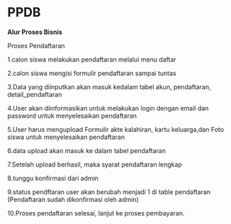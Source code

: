 # PPDB
**Alur Proses Bisnis**

Proses Pendaftaran

1.calon siswa melakukan pendaftaran melalui menu daftar

2.calon siswa mengisi formulir pendaftaran sampai tuntas

3.Data yang diinputkan akan masuk kedalam tabel akun, pendaftaran, detail_pendaftaran

4.User akan diinformasikan untuk melakukan login dengan email dan password untuk menyelesaikan pendaftaran

5.User harus mengupload Formulir akte kalahiran, kartu keluarga,dan Foto siswa untuk menyelesaikan pendaftaran

6.data upload akan masuk ke dalam tabel pendaftaran

7.Setelah upload berhasil, maka syarat pendaftaran lengkap

8.tunggu konfirmasi dari admin

9.status pendftaran user akan berubah menjadi 1 di table pendaftaran (Pendaftaran sudah dikonfirmasi oleh admin)

10.Proses pendaftaran selesai, lanjut ke proses pembayaran.
